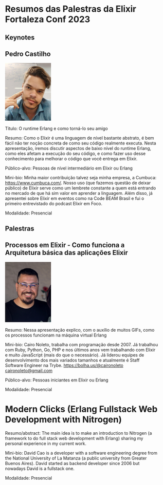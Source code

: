 # Resumos das Palestras da Elixir Fortaleza Conf 2023

## Keynotes

## Pedro Castilho	

<img src="palestrantes/PedroCastilho.jpeg" alt="Pedro Castilho" width="30%">



Título: O runtime Erlang e como torná-lo seu amigo	

Resumo: Como o Elixir é uma linguagem de nível bastante abstrato, é bem fácil não ter noção concreta de como seu código realmente executa. Nesta apresentação, iremos discutir aspectos de baixo nível do runtime Erlang, como eles afetam a execução do seu código, e como fazer uso desse conhecimento para melhorar o código que você entrega em Elixir.			

Público-alvo: Pessoas de nível intermediário em Elixir ou Erlang		

Mini-bio: Minha maior contribuição talvez seja minha empresa, a Cumbuca: https://www.cumbuca.com/. Nosso uso (que fazemos questão de deixar público) de Elixir serve como um lembrete constante a quem está entrando no mercado de que há sim valor em aprender a linguagem. Além disso, já apresentei sobre Elixir em eventos como na Code BEAM Brasil e fui o primeiro entrevistado do podcast Elixir em Foco.	

Modalidade: Presencial


## Palestras


## Processos em Elixir - Como funciona a Arquitetura básica das aplicações Elixir	


<img src="palestrantes/CairoNoleto.jpeg" alt="Cairo Noleto" width="30%">

Resumo: Nessa apresentação explico, com o auxílio de muitos GIFs, como os processos funcionam na máquina virtual Erlang	


Mini-bio: 
Cairo Noleto, trabalha com programação desde 2007. Já trabalhou com Ruby, Python, Go, PHP e nos últimos anos vem trabalhando com Elixir e muito JavaScript (mais do que o necessário). Já liderou equipes de desenvolvimento dos mais variados tamanhos e atualmente é Staff Software Engineer na Trybe.	https://bolha.us/@caironoleto	caironoleto@gmail.com	



Público-alvo: Pessoas iniciantes em Elixir ou Erlang			

Modalidade: Presencial

# Modern Clicks (Erlang Fullstack Web Development with Nitrogen)

Resumo/abstract: The main idea is to make an introduction to Nitrogen (a framework to do full stack web development with Erlang) sharing my personal experience in my current work.


Mini-bio:
David Cao is a developer with a software engineering degree from the National University of La Matanza (a public university from Greater Buenos Aires). 
David started as backend developer since 2006 but nowadays David is a fullstack one.

Modalidade: Presencial


